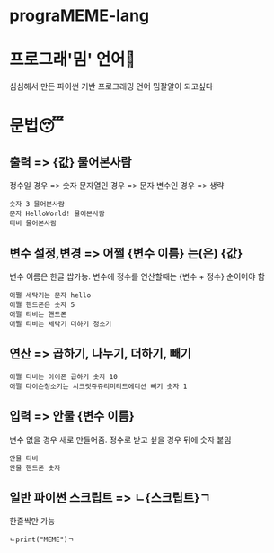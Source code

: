 # prograMEME-lang

# 프로그래'밈' 언어🤣
심심해서 만든 파이썬 기반 프로그래밍 언어
밈잘알이 되고싶다


# 문법😴

## 출력 => {값} 물어본사람

정수일 경우 => 숫자
문자열인 경우 => 문자
변수인 경우 => 생략
```
숫자 3 물어본사람
문자 HelloWorld! 물어본사람
티비 물어본사람
```

## 변수 설정,변경 => 어쩔 {변수 이름} 는(은) {값}

변수 이름은 한글 쌉가능. 변수에 정수를 연산할때는 {변수 + 정수} 순이어야 함
```
어쩔 세탁기는 문자 hello
어쩔 핸드폰은 숫자 5
어쩔 티비는 핸드폰
어쩔 티비는 세탁기 더하기 청소기
```

## 연산 => 곱하기, 나누기, 더하기, 빼기

```
어쩔 티비는 아이폰 곱하기 숫자 10
어쩔 다이슨청소기는 시크릿쥬쥬리미티드에디션 빼기 숫자 1
```

## 입력 => 안물 {변수 이름}

변수 없을 경우 새로 만들어줌. 정수로 받고 싶을 경우 뒤에 숫자 붙임
```
안물 티비
안물 핸드폰 숫자
```

## 일반 파이썬 스크립트 => ㄴ{스크립트}ㄱ

한줄씩만 가능
```
ㄴprint("MEME")ㄱ
```
